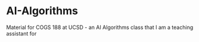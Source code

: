 # AI-Algorithms
Material for COGS 188 at UCSD - an AI Algorithms class that I am a teaching assistant for
